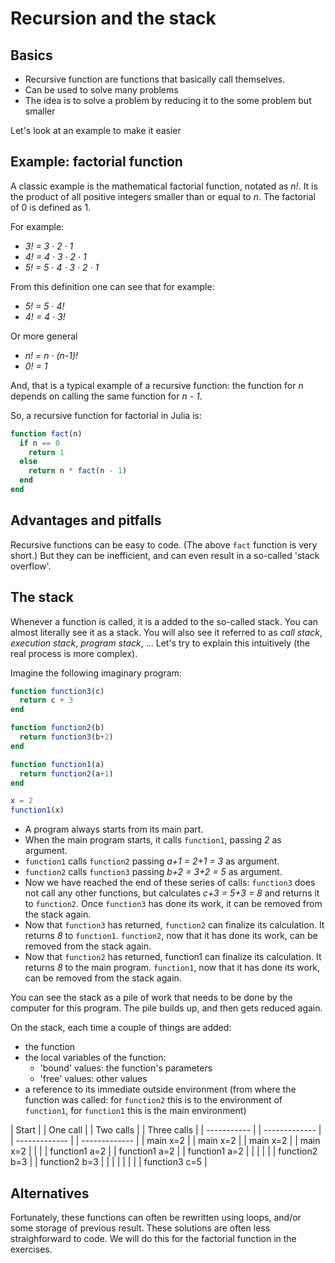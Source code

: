 # Recursion and the stack

## Basics

- Recursive function are functions that basically call themselves.
- Can be used to solve many problems
- The idea is to solve a problem by reducing it to the some problem but smaller

Let's look at an example to make it easier

## Example: factorial function

A classic example is the mathematical factorial function, notated as *n!*. It is the product of all positive integers smaller than or equal to *n*. The factorial of 0 is defined as 1.

For example:
- *3! = 3 &#183; 2 &#183; 1*
- *4! = 4 &#183; 3 &#183; 2 &#183; 1*
- *5! = 5 &#183; 4 &#183; 3 &#183; 2 &#183; 1*

From this definition one can see that for example:
- *5! = 5 &#183; 4!*
- *4! = 4 &#183; 3!*

Or more general

- *n! = n &#183; (n-1)!*
- *0! = 1*

And, that is a typical example of a recursive function: the function for *n* depends on calling the same function for *n - 1*.

So, a recursive function for factorial in Julia is:

```julia
function fact(n)
  if n == 0
    return 1
  else
    return n * fact(n - 1)
  end
end
```

## Advantages and pitfalls

Recursive functions can be easy to code. (The above `fact` function is very short.) But they can be inefficient, and can even result in a so-called 'stack overflow'.

## The stack

Whenever a function is called, it is a added to the so-called stack. You can almost literally see it as a stack. You will also see it referred to as *call stack*, *execution stack*, *program stack*, ... Let's try to explain this intuitively (the real process is more complex).

Imagine the following imaginary program:

```julia
function function3(c)
  return c + 3
end

function function2(b)
  return function3(b+2)
end

function function1(a)
  return function2(a+1)
end

x = 2
function1(x)
```

- A program always starts from its main part.
- When the main program starts, it calls `function1`, passing *2* as argument.
- `function1` calls `function2` passing *a+1 = 2+1 = 3* as argument.
- `function2` calls `function3` passing *b+2 = 3+2 = 5* as argument.
- Now we have reached the end of these series of calls: `function3` does not call any other functions, but calculates *c+3 = 5+3 = 8* and returns it to `function2`. Once `function3` has done its work, it can be removed from the stack again.
- Now that `function3` has returned, `function2` can finalize its calculation. It returns *8* to `function1`. `function2`, now that it has done its work, can be removed from the stack again.
- Now that `function2` has returned, function1 can finalize its calculation. It returns *8* to the main program. `function1`, now that it has done its work, can be removed from the stack again.


You can see the stack as a pile of work that needs to be done by the computer for this program. The pile builds up, and then gets reduced again.

On the stack, each time a couple of things are added:
- the function
- the local variables of the function:
  - 'bound' values: the function's parameters
  - 'free' values: other values
- a reference to its immediate outside environment (from where the function was called: for `function2` this is to the environment of `function1`, for `function1` this is the main environment)

| Start       | | One call      | | Two calls     | | Three calls   |
| ----------- | | ------------- | | ------------- | | ------------- |
| main    x=2 | | main      x=2 | | main      x=2 | | main      x=2 |
|             | | function1 a=2 | | function1 a=2 | | function1 a=2 |
|             | |               | | function2 b=3 | | function2 b=3 |
|             | |               | |               | | function3 c=5 |


## Alternatives

Fortunately, these functions can often be rewritten using loops, and/or some storage of previous result. These solutions are often less straighforward to code. We will do this for the factorial function in the exercises.
